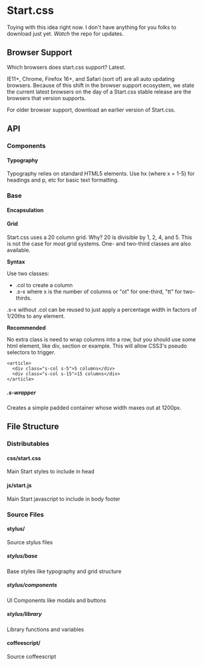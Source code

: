 Start.css
=========

Toying with this idea right now. I don't have anything for you folks to download just yet. *Watch* the repo for updates.

## Browser Support

Which browsers does start.css support? Latest.

IE11+, Chrome, Firefox 16+, and Safari (sort of) are all auto updating
browsers. Because of this shift in the browser support ecosystem, we state the
current latest browsers on the day of a Start.css stable release are the
browsers that version supports.

For older browser support, download an earlier version of Start.css.

## API

### Components

#### Typography

Typography relies on standard HTML5 elements.
Use hx (where x = 1-5) for headings and p, etc for basic text formatting.

### Base

#### Encapsulation

#### Grid

Start.css uses a 20 column grid. Why? 20 is divisible by 1, 2, 4, and 5.
This is not the case for most grid systems.
One- and two-third classes are also available.

**Syntax**

Use two classes:
* .col to create a column
* .s-x where x is the number of columns or "ot" for one-third, "tt" for
  two-thirds.

.s-x without .col can be reused to just apply a percentage width in factors of
1/20ths to any element.

**Recommended**

No extra class is need to wrap columns into a row, but you should use some html
element, like div, section or example. This will allow CSS3's pseudo selectors
to trigger.

    <article>
      <div class="s-col s-5">5 columns</div>
      <div class="s-col s-15">15 columns</div>
    </article>

##### .s-wrapper

Creates a simple padded container whose width maxes out at 1200px.

## File Structure

### Distributables

#### css/start.css

Main Start styles to include in head

#### js/start.js

Main Start javascript to include in body footer

### Source Files

#### stylus/

Source stylus files

##### stylus/base

Base styles like typography and grid structure

##### stylus/components

UI Components like modals and buttons

##### stylus/library

Library functions and variables

#### coffeescript/

Source coffeescript
